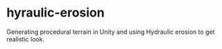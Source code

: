 # hyraulic-erosion
Generating procedural terrain in Unity and using Hydraulic erosion to get realistic look.

